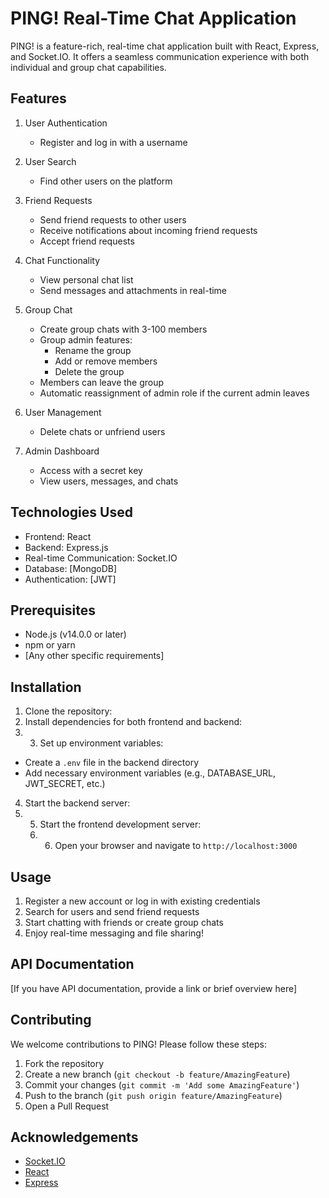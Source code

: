 # PING! Real-Time Chat Application

PING! is a feature-rich, real-time chat application built with React, Express, and Socket.IO. It offers a seamless communication experience with both individual and group chat capabilities.

## Features

1. User Authentication
   - Register and log in with a username

2. User Search
   - Find other users on the platform

3. Friend Requests
   - Send friend requests to other users
   - Receive notifications about incoming friend requests
   - Accept friend requests

4. Chat Functionality
   - View personal chat list
   - Send messages and attachments in real-time

5. Group Chat
   - Create group chats with 3-100 members
   - Group admin features:
     - Rename the group
     - Add or remove members
     - Delete the group
   - Members can leave the group
   - Automatic reassignment of admin role if the current admin leaves

6. User Management
   - Delete chats or unfriend users

7. Admin Dashboard
   - Access with a secret key
   - View users, messages, and chats

## Technologies Used

- Frontend: React
- Backend: Express.js
- Real-time Communication: Socket.IO
- Database: [MongoDB]
- Authentication: [JWT]

## Prerequisites

- Node.js (v14.0.0 or later)
- npm or yarn
- [Any other specific requirements]

## Installation

1. Clone the repository:
2. Install dependencies for both frontend and backend:
3. 3. Set up environment variables:
- Create a `.env` file in the backend directory
- Add necessary environment variables (e.g., DATABASE_URL, JWT_SECRET, etc.)

4. Start the backend server:
5. 5. Start the frontend development server:
   6. 6. Open your browser and navigate to `http://localhost:3000`

## Usage

1. Register a new account or log in with existing credentials
2. Search for users and send friend requests
3. Start chatting with friends or create group chats
4. Enjoy real-time messaging and file sharing!

## API Documentation

[If you have API documentation, provide a link or brief overview here]

## Contributing

We welcome contributions to PING! Please follow these steps:

1. Fork the repository
2. Create a new branch (`git checkout -b feature/AmazingFeature`)
3. Commit your changes (`git commit -m 'Add some AmazingFeature'`)
4. Push to the branch (`git push origin feature/AmazingFeature`)
5. Open a Pull Request

## Acknowledgements

- [Socket.IO](https://socket.io/)
- [React](https://reactjs.org/)
- [Express](https://expressjs.com/)
